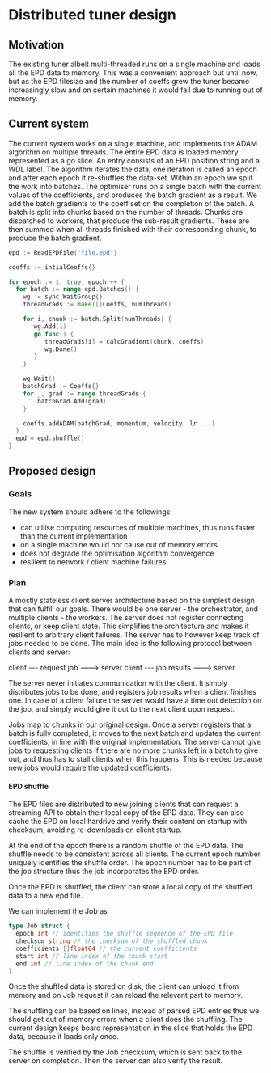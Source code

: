 # Distributed tuner design

## Motivation

The existing tuner albeit multi-threaded runs on a single machine and loads all the EPD data to memory. This was a convenient approach but until now, but as the EPD filesize and the number of coeffs grew the tuner became increasingly slow and on certain machines it would fail due to running out of memory.

## Current system

The current system works on a single machine, and implements the ADAM algorithm on multiple threads. The entire EPD data is loaded memory represented as a go slice. An entry consists of an EPD position string and a WDL label. The algorithm iterates the data, one iteration is called an epoch and after each epoch it re-shuffles the data-set.
Within an epoch we split the work into batches. The optimiser runs on a single batch with the current values of the coefficients, and produces the batch gradient as a result. We add the batch gradients to the coeff set on the completion of the batch.
A batch is split into chunks based on the number of threads. Chunks are dispatched to workers, that produce the sub-result gradients. These are then summed when all threads finished with their corresponding chunk, to produce the batch gradient.

```go
epd := ReadEPDFile("file.epd")

coeffs := intialCeoffs{}

for epoch := 1; true; epoch ++ {
  for batch := range epd.Batches() {
    wg := sync.WaitGroup{}
    threadGrads := make([]Coeffs, numThreads) 

    for i, chunk := batch.Split(numThreads) {
       wg.Add(1)
       go func() {
          threadGrads[i] = calcGradient(chunk, coeffs)
          wg.Done()
       }
    }

    wg.Wait()
    batchGrad := Coeffs{}
    for _, grad := range threadGrads {
        batchGrad.Add(grad)
    }

    coeffs.addADAM(batchGrad, momentum, velocity, lr ...)
  }
  epd = epd.shuffle()
}
```

## Proposed design

### Goals

The new system should adhere to the followings:

- can utilise computing resources of multiple machines, thus runs faster than the current implementation
- on a single machine would not cause out of memory errors
- does not degrade the optimisation algorithm convergence
- resilient to network / client machine failures

### Plan

A mostly stateless client server architecture based on the simplest design that can fulfill our goals. There would be one server - the orchestrator, and multiple clients - the workers. The server does not register connecting clients, or keep client state. This simplifies the architecture and makes it resilient to arbitrary client failures. The server has to however keep track of jobs needed to be done. The main idea is the following protocol between clients and server:

client --- request job ---> server
client --- job results ---> server

The server never initiates communication with the client. It simply distributes jobs to be done, and registers job results when a client finishes one. In case of a client failure the server would have a time out detection on the job, and simply would give it out to the next client upon request.

Jobs map to chunks in our original design.
Once a server registers that a batch is fully completed, it moves to the next batch and updates the current coefficients, in line with the original implementation.
The server cannot give jobs to requesting clients if there are no more chunks left in a batch to give out, and thus has to stall clients when this happens. This is needed because new jobs would require the updated coefficients.

#### EPD shuffle

The EPD files are distributed to new joining clients that can request a streaming API to obtain their local copy of the EPD data. They can also cache the EPD on local hardrive and verify their content on startup with checksum, avoiding re-downloads on client startup.

At the end of the epoch there is a random shuffle of the EPD data. The shuffle needs to be consistent across all clients. The current epoch number uniquely identifies the shuffle order. The epoch number has to be part of the job structure thus the job incorporates the EPD order.

Once the EPD is shuffled, the client can store a local copy of the shuffled data to a new epd file..

We can implement the Job as

```go
type Job struct {
  epoch int // identifies the shuffle sequence of the EPD file
  checksum string // the checksum of the shuffled chunk
  coefficients []float64 // the current coefficients
  start int // line index of the chunk start
  end int // line index of the chunk end
}
```

Once the shuffled data is stored on disk, the client can unload it from memory and on Job request it can reload the relevant part to memory.

The shuffling can be based on lines, instead of parsed EPD entries thus we should get out of memory errors when a client does the shuffling. The current design keeps board representation in the slice that holds the EPD data, because it loads only once.

The shuffle is verified by the Job checksum, which is sent back to the server on completion. Then the server can also verify the result.
